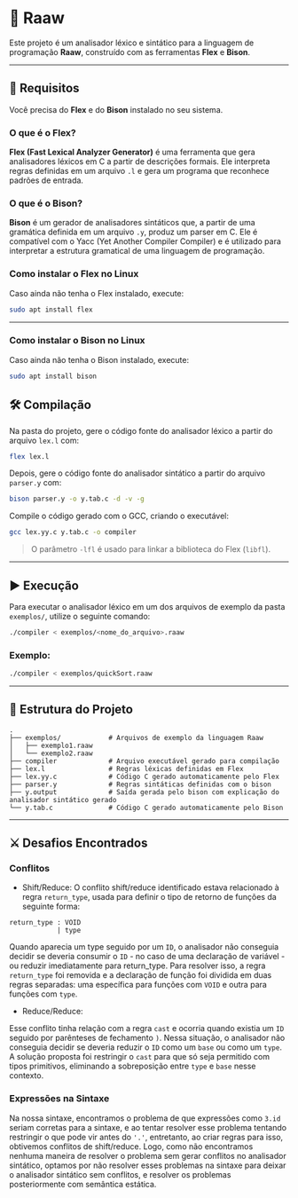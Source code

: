 # 🦖 Raaw 

Este projeto é um analisador léxico e sintático para a linguagem de programação **Raaw**, construído com as ferramentas **Flex** e **Bison**.

---

## 🔧 Requisitos

Você precisa do **Flex** e do **Bison** instalado no seu sistema.

### O que é o Flex?

**Flex (Fast Lexical Analyzer Generator)** é uma ferramenta que gera analisadores léxicos em C a partir de descrições formais. Ele interpreta regras definidas em um arquivo `.l` e gera um programa que reconhece padrões de entrada.

### O que é o Bison?

**Bison** é um gerador de analisadores sintáticos que, a partir de uma gramática definida em um arquivo `.y`, produz um parser em C. Ele é compatível com o Yacc (Yet Another Compiler Compiler) e é utilizado para interpretar a estrutura gramatical de uma linguagem de programação. 

### Como instalar o Flex no Linux

Caso ainda não tenha o Flex instalado, execute:

```bash
sudo apt install flex
```

---

### Como instalar o Bison no Linux

Caso ainda não tenha o Bison instalado, execute:

```bash
sudo apt install bison
```

## 🛠️ Compilação

Na pasta do projeto, gere o código fonte do analisador léxico a partir do arquivo `lex.l` com:

```bash
flex lex.l
```

Depois, gere o código fonte do analisador sintático a partir do arquivo `parser.y` com:

```bash
bison parser.y -o y.tab.c -d -v -g
```

Compile o código gerado com o GCC, criando o executável:

```bash
gcc lex.yy.c y.tab.c -o compiler
```

> O parâmetro `-lfl` é usado para linkar a biblioteca do Flex (`libfl`).

---

## ▶️ Execução

Para executar o analisador léxico em um dos arquivos de exemplo da pasta `exemplos/`, utilize o seguinte comando:

```bash
./compiler < exemplos/<nome_do_arquivo>.raaw
```

### Exemplo:

```bash
./compiler < exemplos/quickSort.raaw
```
---

## 📁 Estrutura do Projeto

```
.
├── exemplos/            # Arquivos de exemplo da linguagem Raaw
│   ├── exemplo1.raaw
│   └── exemplo2.raaw
├── compiler             # Arquivo executável gerado para compilação
├── lex.l                # Regras léxicas definidas em Flex
├── lex.yy.c             # Código C gerado automaticamente pelo Flex
├── parser.y             # Regras sintáticas definidas com o bison
├── y.output             # Saída gerada pelo bison com explicação do analisador sintático gerado
└── y.tab.c              # Código C gerado automaticamente pelo Bison
```

---

## ⚔️ Desafios Encontrados

### Conflitos
- Shift/Reduce: 
O conflito shift/reduce identificado estava relacionado à regra `return_type`, usada para definir o tipo de retorno de funções da seguinte forma:

```ebnf
return_type : VOID
            | type
```

Quando aparecia um type seguido por um `ID`, o analisador não conseguia decidir se deveria consumir o `ID` - no caso de uma declaração de variável - ou reduzir imediatamente para return_type. Para resolver isso, a regra `return_type` foi removida e a declaração de função foi dividida em duas regras separadas: uma específica para funções com `VOID` e outra para funções com `type`.

- Reduce/Reduce:

Esse conflito tinha relação com a regra `cast` e ocorria quando existia um `ID` seguido por parênteses de fechamento `)`. Nessa situação, o analisador não conseguia decidir se deveria reduzir o `ID` como um `base` ou como um `type`. A solução proposta foi restringir o `cast` para que só seja permitido com tipos primitivos, eliminando a sobreposição entre `type` e `base` nesse contexto.

### Expressões na Sintaxe
Na nossa sintaxe, encontramos o problema de que expressões como `3.id` seriam corretas para a sintaxe, e ao tentar resolver esse problema tentando restringir o que pode vir antes do `'.'`, entretanto, ao criar regras para isso, obtivemos conflitos de shift/reduce. Logo, como não encontramos nenhuma maneira de resolver o problema sem gerar conflitos no analisador sintático, optamos por não resolver esses problemas na sintaxe para deixar o analisador sintático sem conflitos, e resolver os problemas posteriormente com semântica estática.
